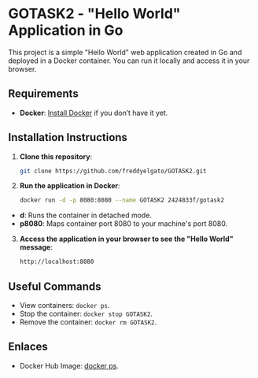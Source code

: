 # GOTASK2 - "Hello World" Application in Go

This project is a simple "Hello World" web application created in Go and deployed in a Docker container. You can run it locally and access it in your browser.

## Requirements
- **Docker**: [Install Docker](https://www.docker.com/get-started) if you don’t have it yet.

## Installation Instructions

1. **Clone this repository**:
   ```bash
   git clone https://github.com/freddyelgato/GOTASK2.git

2. **Run the application in Docker**:
   ```bash
   docker run -d -p 8080:8080 --name GOTASK2 2424833f/gotask2
 - **d**: Runs the container in detached mode.
 - **p8080**: Maps container port 8080 to your machine's port 8080.

3. **Access the application in your browser to see the "Hello World" message**:
   ```bash
   http://localhost:8080
   
## Useful Commands
- View containers: `docker ps`.
- Stop the container: `docker stop GOTASK2`.
- Remove the container: `docker rm GOTASK2`.

## Enlaces
- Docker Hub Image: [docker ps](https://hub.docker.com/repository/docker/2424833f/gotask2).
  
